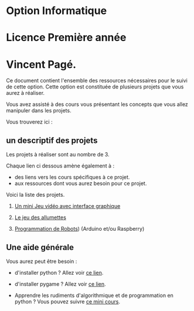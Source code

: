 # Option Informatique
# Licence Première année
# Vincent Pagé.

Ce document contient l'ensemble des ressources nécessaires pour le suivi de cette option.
Cette option est constituée de plusieurs projets que vous aurez à réaliser.

Vous avez assisté à des cours vous présentant
les concepts que vous allez manipuler dans les projets.

Vous trouverez ici :
## un descriptif des projets

Les projets à réaliser sont au nombre de 3.

Chaque lien ci dessous amène également à :
- des liens vers les cours spécifiques à ce projet.
- aux ressources dont vous aurez besoin pour ce projet.

Voici la liste des projets.

1. [Un mini Jeu vidéo avec interface graphique](Projets/JeuVideo/README.md)

2. [Le jeu des allumettes](Projets/JeuDesAllumettes/README.md)

3. [Programmation de Robots](Projets/Robots/README.md)) (Arduino et/ou Raspberry)


## Une aide générale

Vous aurez peut être besoin :


- d'installer python ? Allez voir [ce lien](Cours/installPython.md).

- d'installer pygame ? Allez voir [ce lien](Cours/installPygame.md).

- Apprendre les rudiments d'algorithmique et de programmation en python ? Vous pouvez suivre [ce mini cours](Cours/cours.md).
